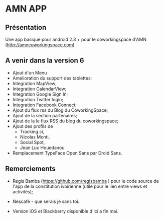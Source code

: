 AMN APP
========

Pr&eacute;sentation
-------------------
Une app basique pour android 2.3 + pour le coworkingspace d'AMN (http://amncoworkingspace.com)


A venir dans la version 6
--------------------------

- Ajout d'un Menu
- Amelioration du support des tablettes;
- Integration MapView;
- Integration CalendarView;
- Integration Google Sign In;
- Integration Twitter login;
- Integration Facebook Connect;
- Ajout du flux rss du Blog du CoworkingSpace;
- Ajout de la section partenaires;
- Ajout de la  le flux RSS du blog du coworkingspace;
- Ajout des profils de 
	- Tracking.ci, 
	- Nicolas Monti, 
	- Social Spot,
	- Jean Luc Houedanou 
- Remplacement TypeFace Open Sans par Droid Sans.

Remerciements
--------------------------

- Regis Bamba (https://github.com/regisbamba ) pour le code source de l'app de la constitution ivoirienne (utile pour le lien entre views et activités);
- Nescafé - que serais je sans toi.. 

- Version iOS et Blackberry disponible d'ici a fin mai.
